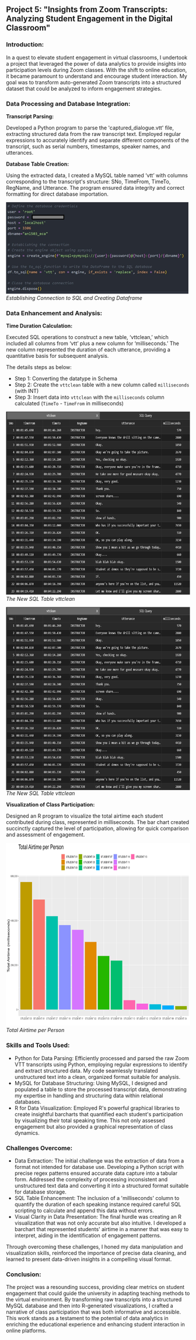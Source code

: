 ## Project 5: "Insights from Zoom Transcripts: Analyzing Student Engagement in the Digital Classroom"


### Introduction:

In a quest to elevate student engagement in virtual classrooms, I undertook a project that leveraged the power of data analytics to provide insights into participation levels during Zoom classes. With the shift to online education, it became paramount to understand and encourage student interaction. My goal was to transform auto-generated Zoom transcripts into a structured dataset that could be analyzed to inform engagement strategies.


### Data Processing and Database Integration:

**Transcript Parsing:**

Developed a Python program to parse the 'captured_dialogue.vtt' file, extracting structured data from the raw transcript text.
Employed regular expressions to accurately identify and separate different components of the transcript, such as serial numbers, timestamps, speaker names, and utterances.

**Database Table Creation:**

Using the extracted data, I created a MySQL table named ‘vtt’ with columns corresponding to the transcript's structure: SNo, TimeFrom, TimeTo, RegName, and Utterance.
The program ensured data integrity and correct formatting for direct database importation.

<a href="https://airfire6518.github.io/portfolio/anl503_proj_2/img/Question_1a_vtttosql.jpg">
    <img src="img/Question_1a_vtttosql.jpg" alt="Example Image" width="500" height="250">
</a>
<p style="margin-top: 0;"><em>Establishing Connection to SQL and Creating Dataframe</em></p>


### Data Enhancement and Analysis:

**Time Duration Calculation:**

Executed SQL operations to construct a new table, ‘vttclean,’ which included all columns from ‘vtt’ plus a new column for ‘milliseconds.’
The new column represented the duration of each utterance, providing a quantitative basis for subsequent analysis.

The details steps as below:
- Step 1: Converting the datatype in Schema
- Step 2: Create the `vttclean` table with a new column called `milliseconds` (with INT)
- Step 3: Insert data into `vttclean` with the `milliseconds` column calculated (`TimeTo` - `TimeFrom` in milliseconds)

<a href="https://airfire6518.github.io/portfolio/anl503_proj_2/img/Question_1b_vttclean.jpg">
    <img src="img/Question_1b_vttclean.jpg" alt="Example Image" width="600" height="500">
</a>
<p style="margin-top: 0;"><em>The New SQL Table vttclean</em></p>


<a href="https://airfire6518.github.io/portfolio/anl503_proj_2/img/Question_1b_vttclean.jpg">
    <img src="img/Question_1b_vttclean.jpg" alt="Example Image" style="width: 600px; height: 500px; display: block; margin-bottom: 0;">
</a>
<p style="margin-top: 0;"><em>The New SQL Table vttclean</em></p>


**Visualization of Class Participation:**

Designed an R program to visualize the total airtime each student contributed during class, represented in milliseconds.
The bar chart created succinctly captured the level of participation, allowing for quick comparison and assessment of engagement.

<a href="https://airfire6518.github.io/portfolio/anl503_proj_2/img/Question_1c_vttclean.png">
    <img src="img/Question_1c_vttclean.png" alt="Example Image" width="600" height="500">
</a>
<p style="margin-top: 0;"><em>Total Airtime per Person</em></p>


### Skills and Tools Used:

- Python for Data Parsing: Efficiently processed and parsed the raw Zoom VTT transcripts using Python, employing regular expressions to identify and extract structured data. My code seamlessly translated unstructured text into a clean, organized format suitable for analysis.
- MySQL for Database Structuring: Using MySQL, I designed and populated a table to store the processed transcript data, demonstrating my expertise in handling and structuring data within relational databases.
- R for Data Visualization: Employed R's powerful graphical libraries to create insightful barcharts that quantified each student's participation by visualizing their total speaking time. This not only assessed engagement but also provided a graphical representation of class dynamics.


### Challenges Overcome:

- Data Extraction: The initial challenge was the extraction of data from a format not intended for database use. Developing a Python script with precise regex patterns ensured accurate data capture into a tabular form. Addressed the complexity of processing inconsistent and unstructured text data and converting it into a structured format suitable for database storage.
- SQL Table Enhancement: The inclusion of a 'milliseconds' column to quantify the duration of each speaking instance required careful SQL scripting to calculate and append this data without errors.
- Visual Clarity in Data Presentation: The final hurdle was creating an R visualization that was not only accurate but also intuitive. I developed a barchart that represented students' airtime in a manner that was easy to interpret, aiding in the identification of engagement patterns.

Through overcoming these challenges, I honed my data manipulation and visualization skills, reinforced the importance of precise data cleaning, and learned to present data-driven insights in a compelling visual format.


### Conclusion:

The project was a resounding success, providing clear metrics on student engagement that could guide the university in adapting teaching methods to the virtual environment. By transforming raw transcripts into a structured MySQL database and then into R-generated visualizations, I crafted a narrative of class participation that was both informative and accessible. This work stands as a testament to the potential of data analytics in enriching the educational experience and enhancing student interaction in online platforms.